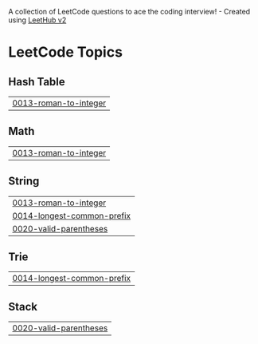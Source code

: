 A collection of LeetCode questions to ace the coding interview! - Created using [LeetHub v2](https://github.com/arunbhardwaj/LeetHub-2.0)
<!---LeetCode Topics Start-->
# LeetCode Topics
## Hash Table
|  |
| ------- |
| [0013-roman-to-integer](https://github.com/ghussein616/PracticeProjects/tree/master/0013-roman-to-integer) |
## Math
|  |
| ------- |
| [0013-roman-to-integer](https://github.com/ghussein616/PracticeProjects/tree/master/0013-roman-to-integer) |
## String
|  |
| ------- |
| [0013-roman-to-integer](https://github.com/ghussein616/PracticeProjects/tree/master/0013-roman-to-integer) |
| [0014-longest-common-prefix](https://github.com/ghussein616/PracticeProjects/tree/master/0014-longest-common-prefix) |
| [0020-valid-parentheses](https://github.com/ghussein616/PracticeProjects/tree/master/0020-valid-parentheses) |
## Trie
|  |
| ------- |
| [0014-longest-common-prefix](https://github.com/ghussein616/PracticeProjects/tree/master/0014-longest-common-prefix) |
## Stack
|  |
| ------- |
| [0020-valid-parentheses](https://github.com/ghussein616/PracticeProjects/tree/master/0020-valid-parentheses) |
<!---LeetCode Topics End-->